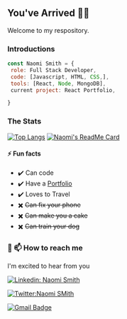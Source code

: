 
## You've Arrived 👋🏾
<p> Welcome to my respository.<p>

 ### Introductions
 ```javascript
const Naomi Smith = {
  role: Full Stack Developer,
  code: [Javascript, HTML, CSS,],
  tools: [React, Node, MongoDB],
  current project: React Portfolio,

}
```
<!--   <p> Good day my name is Naomi Smith. I am a recent graduate from UNC Chapel Hill, Full Stack Developer bootcamp. I am currently building my portfolio with a variety of applications. 

Here are some ideas to get you started:

- 🔭 I’m currently working on my React portfolio ...
- 🌱 I’m currently learning ...
- 👯 I’m looking to collaborate on ...
- 🤔 I’m looking for help with ...
- 💬 Ask me about ... -->

   
<!-- ## 👩🏾‍💻 Tech Stack
 ![](https://img.shields.io/badge/<WORD_ON_LEFT>-<WORD_ON_RIGHT>-informational?style=flat&logo=<LOGO_NAME>&logoColor=white&color=2bbc8a)
- Javascript
- HTML
- CSS
- Bootstrap
- JQuery
- Node.js
- API’s
- Express
- MySQL
- MongoDB
- React

 -->
### The Stats
[![Top Langs](https://github-readme-stats.vercel.app/api/top-langs/?username=smithnaomi&show_icons=true&theme=panda&bg_color=31353a&text_color=FF75B5&title_color=19f9d899&icon_color=19f9d899&hide_border=true&include_all_commits=true&count_private=true)](https://smithnaomi.ml "Naomi's top languages")
[![Naomi's ReadMe Card](https://github-readme-stats.vercel.app/api?username=smithnaomi&show_icons=true&theme=panda&bg_color=31353a&text_color=FF75B5&title_color=19f9d899&icon_color=19f9d899&hide_border=true&include_all_commits=true&count_private=true)](https://smithnaomi.ml "Naomi's Contributions")
 
#### ⚡ Fun facts
- ✔️ Can code
- ✔️ Have a [Portfolio]()
- ✔️ Loves to Travel
- ✖️ ~~Can fix your phone~~
- ✖️ ~~Can make you a cake~~
- ✖️ ~~Can train your dog~~
### 🔗 📫 How to reach me
<p> I'm excited to hear from you<p>
<!--  [Email](mailto:smithnaomi488@gmail.com)
[LinkedIn](https://www.linkedin.com/in/smithnaomi488)
[Twitter](https://twitter.com/thenewCoder) -->
 
[![Linkedin: Naomi Smith](https://img.shields.io/badge/-NaomiSmith-blue?style=flat-square&logo=Linkedin&logoColor=white&link=https://www.linkedin.com/in/smithnaomi488/)](https://www.linkedin.com/in/smithnaomi488/)

 [![Twitter:Naomi SMith](https://img.shields.io/twitter/follow/thenewCoder?style=social)](https://twitter.com/thenewCoder)


[![Gmail Badge](https://img.shields.io/badge/-smithnaomi488@gmail.com-d14836?style=flat-square&logo=Gmail&logoColor=white&link=mailto:smithnaomi488@gmail.com)](mailto:smithnaomi488@gmail.com)

